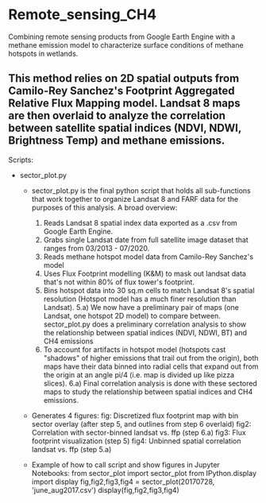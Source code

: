 # Remote_sensing_CH4
Combining remote sensing products from Google Earth Engine with a methane emission model to characterize surface conditions of methane hotspots in wetlands. 

This method relies on 2D spatial outputs from Camilo-Rey Sanchez's Footprint Aggregated Relative Flux Mapping model. Landsat 8 maps are then overlaid to analyze the correlation between satellite spatial indices (NDVI, NDWI, Brightness Temp) and methane emissions.
----------------------------------------------------------

Scripts:
- sector_plot.py
  - sector_plot.py is the final python script that holds all sub-functions that work together to organize Landsat 8 and FARF data for the purposes of this analysis. A broad overview:

    1) Reads Landsat 8 spatial index data exported as a .csv from Google Earth Engine.
    2) Grabs single Landsat date from full satellite image dataset that ranges from 03/2013 - 07/2020.
    3) Reads methane hotspot model data from Camilo-Rey Sanchez's model
    4) Uses Flux Footprint modelling (K&M) to mask out landsat data that's not within 80% of flux tower's footprint.
    5) Bins hotspot data into 30 sq.m cells to match Landsat 8's spatial resolution (Hotspot model has a much finer resolution than Landsat).
    5.a) We now have a preliminary pair of maps (one Landsat, one hotspot 2D model) to compare between. sector_plot.py does a preliminary correlation analysis to show the relationship between spatial indices (NDVI, NDWI, BT) and CH4 emissions
    6) To account for artifacts in hotspot model (hotspots cast "shadows"  of higher emissions that trail out from the origin), both maps have their data binned into radial cells that expand out from the origin at an angle pi/4 (i.e. map is divided up like pizza slices).
    6.a) Final correlation analysis is done with these sectored maps to study the relationship between spatial indices and CH4 emissions.
    
  - Generates 4 figures: 
        fig: Discretized flux footprint map with bin sector overlay (after step 5, and outlines from step 6 overlaid)
        fig2: Correlation with sector-binned landsat vs. ffp (step 6.a)
        fig3: Flux footprint visualization (step 5)
        fig4: Unbinned spatial correlation landsat vs. ffp (step 5.a)
        
  - Example of how to call script and show figures in Jupyter Notebooks:
      from sector_plot import sector_plot
      from IPython.display import display
      fig,fig2,fig3,fig4 = sector_plot(20170728, 'june_aug2017.csv')
      display(fig,fig2,fig3,fig4)
    
      
